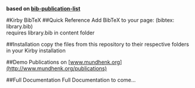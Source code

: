**based on [bib-publication-list](https://github.com/vkaravir/bib-publication-list)**

#Kirby BibTeX
##Quick Reference
Add BibTeX to your page: (bibtex: library.bib)<br/>
requires library.bib in content folder

##Installation
copy the files from this repository to their respective folders in your Kirby installation

##Demo
Publications on [www.mundhenk.org](http://www.mundhenk.org/publications)

##Full Documentation
Full Documentation to come...